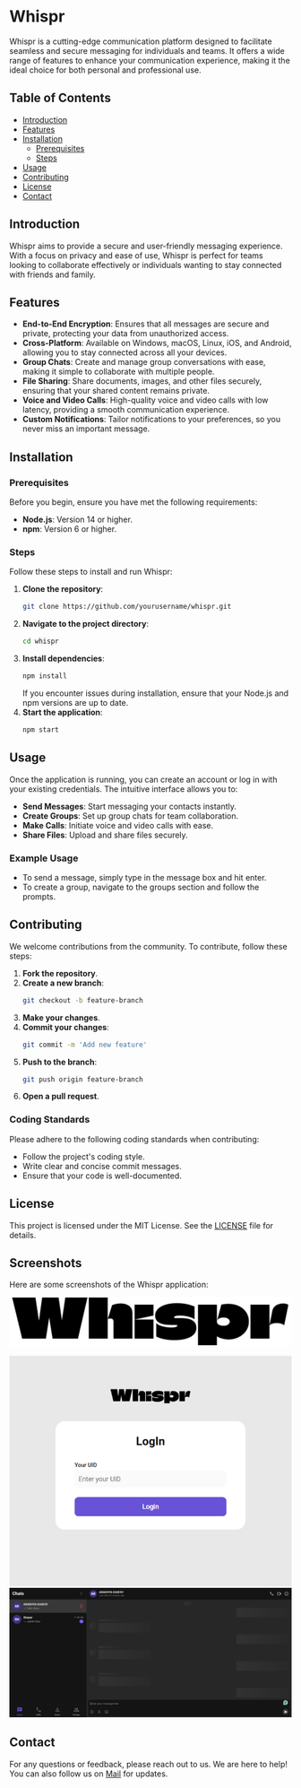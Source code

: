 # Whispr

Whispr is a cutting-edge communication platform designed to facilitate seamless and secure messaging for individuals and teams. It offers a wide range of features to enhance your communication experience, making it the ideal choice for both personal and professional use.

## Table of Contents

- [Introduction](#introduction)
- [Features](#features)
- [Installation](#installation)
  - [Prerequisites](#prerequisites)
  - [Steps](#steps)
- [Usage](#usage)
- [Contributing](#contributing)
- [License](#license)
- [Contact](#contact)

## Introduction

Whispr aims to provide a secure and user-friendly messaging experience. With a focus on privacy and ease of use, Whispr is perfect for teams looking to collaborate effectively or individuals wanting to stay connected with friends and family.

## Features

- **End-to-End Encryption**: Ensures that all messages are secure and private, protecting your data from unauthorized access.
- **Cross-Platform**: Available on Windows, macOS, Linux, iOS, and Android, allowing you to stay connected across all your devices.
- **Group Chats**: Create and manage group conversations with ease, making it simple to collaborate with multiple people.
- **File Sharing**: Share documents, images, and other files securely, ensuring that your shared content remains private.
- **Voice and Video Calls**: High-quality voice and video calls with low latency, providing a smooth communication experience.
- **Custom Notifications**: Tailor notifications to your preferences, so you never miss an important message.

## Installation

### Prerequisites

Before you begin, ensure you have met the following requirements:

- **Node.js**: Version 14 or higher.
- **npm**: Version 6 or higher.

### Steps

Follow these steps to install and run Whispr:

1. **Clone the repository**:
   ```bash
   git clone https://github.com/yourusername/whispr.git
   ```
2. **Navigate to the project directory**:
   ```bash
   cd whispr
   ```
3. **Install dependencies**:
   ```bash
   npm install
   ```
   If you encounter issues during installation, ensure that your Node.js and npm versions are up to date.
4. **Start the application**:
   ```bash
   npm start
   ```

## Usage

Once the application is running, you can create an account or log in with your existing credentials. The intuitive interface allows you to:

- **Send Messages**: Start messaging your contacts instantly.
- **Create Groups**: Set up group chats for team collaboration.
- **Make Calls**: Initiate voice and video calls with ease.
- **Share Files**: Upload and share files securely.

### Example Usage

- To send a message, simply type in the message box and hit enter.
- To create a group, navigate to the groups section and follow the prompts.

## Contributing

We welcome contributions from the community. To contribute, follow these steps:

1. **Fork the repository**.
2. **Create a new branch**:
   ```bash
   git checkout -b feature-branch
   ```
3. **Make your changes**.
4. **Commit your changes**:
   ```bash
   git commit -m 'Add new feature'
   ```
5. **Push to the branch**:
   ```bash
   git push origin feature-branch
   ```
6. **Open a pull request**.

### Coding Standards

Please adhere to the following coding standards when contributing:
- Follow the project's coding style.
- Write clear and concise commit messages.
- Ensure that your code is well-documented.

## License

This project is licensed under the MIT License. See the [LICENSE](LICENSE) file for details.

## Screenshots

Here are some screenshots of the Whispr application:

![Main Interface](public/images/logo.png)
<!-- ![Logo](public/images/logo.svg) -->
![Login Page](public/images/image.png)
![Home Page](public/images/img.png)

## Contact


For any questions or feedback, please reach out to us. We are here to help! You can also follow us on [Mail](mailto:kashiv.aradhya@gmail.com) for updates.
